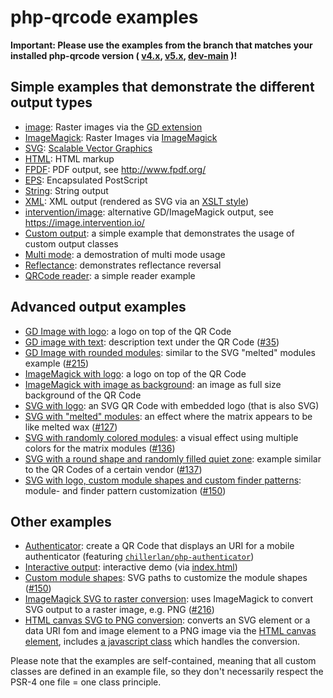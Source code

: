 # php-qrcode examples

**Important: Please use the examples from the branch that matches your installed php-qrcode version (
[v4.x](https://github.com/chillerlan/php-qrcode/tree/v4.3.x/examples),
[v5.x](https://github.com/chillerlan/php-qrcode/tree/v5.0.x/examples),
[dev-main](https://github.com/chillerlan/php-qrcode/tree/main/examples)
)!**

## Simple examples that demonstrate the different output types

- [image](./image.php): Raster images via the [GD extension](https://www.php.net/manual/de/book.image.php)
- [ImageMagick](./imagick.php): Raster Images via [ImageMagick](https://imagemagick.org/)
- [SVG](./svg.php): [Scalable Vector Graphics](https://developer.mozilla.org/en-US/docs/Web/SVG)
- [HTML](./html.php): HTML markup
- [FPDF](./fpdf.php): PDF output, see http://www.fpdf.org/
- [EPS](./eps.php): Encapsulated PostScript
- [String](./text.php): String output
- [XML](./xml.php): XML output (rendered as SVG via an [XSLT style](./qrcode.style.xsl))
- [intervention/image](./intervention-image.php): alternative GD/ImageMagick output, see https://image.intervention.io/
- [Custom output](./custom_output.php): a simple example that demonstrates the usage of custom output classes
- [Multi mode](./multimode.php): a demostration of multi mode usage
- [Reflectance](./reflectance.php): demonstrates reflectance reversal
- [QRCode reader](./reader.php): a simple reader example


## Advanced output examples

- [GD Image with logo](./imageWithLogo.php): a logo on top of the QR Code
- [GD image with text](./imageWithText.php): description text under the QR Code ([#35](https://github.com/chillerlan/php-qrcode/issues/35))
- [GD Image with rounded modules](./imageWithRoundedShapes.php): similar to the SVG "melted" modules example ([#215](https://github.com/chillerlan/php-qrcode/pull/215))
- [ImageMagick with logo](./imagickWithLogo.php): a logo on top of the QR Code
- [ImageMagick with image as background](./imagickImageAsBackground.php): an image as full size background of the QR Code
- [SVG with logo](./svgWithLogo.php): an SVG QR Code with embedded logo (that is also SVG)
- [SVG with "melted" modules](./svgMeltedModules.php): an effect where the matrix appears to be like melted wax ([#127](https://github.com/chillerlan/php-qrcode/issues/127))
- [SVG with randomly colored modules](./svgRandomColoredDots.php): a visual effect using multiple colors for the matrix modules ([#136](https://github.com/chillerlan/php-qrcode/discussions/136))
- [SVG with a round shape and randomly filled quiet zone](./svgRoundQuietzone.php): example similar to the QR Codes of a certain vendor ([#137](https://github.com/chillerlan/php-qrcode/discussions/137))
- [SVG with logo, custom module shapes and custom finder patterns](./svgWithLogoAndCustomShapes.php): module- and finder pattern customization ([#150](https://github.com/chillerlan/php-qrcode/discussions/150))


## Other examples

- [Authenticator](./authenticator.php): create a QR Code that displays an URI for a mobile authenticator (featuring [`chillerlan/php-authenticator`](https://github.com/chillerlan/php-authenticator))
- [Interactive output](./qrcode-interactive.php): interactive demo (via [index.html](./index.html))
- [Custom module shapes](./shapes.svg): SVG paths to customize the module shapes ([#150](https://github.com/chillerlan/php-qrcode/discussions/150))
- [ImageMagick SVG to raster conversion](./imagickConvertSVGtoPNG.php): uses ImageMagick to convert SVG output to a raster image, e.g. PNG ([#216](https://github.com/chillerlan/php-qrcode/discussions/216))
- [HTML canvas SVG to PNG conversion](./svgConvertViaCanvas.php): converts an SVG element or a data URI fom and image element to a PNG image via the [HTML canvas element](https://developer.mozilla.org/en-US/docs/Web/HTML/Element/canvas), includes [a javascript class](./SVGConvert.js) which handles the conversion.


Please note that the examples are self-contained, meaning that all custom classes are defined in an example file, so they don't necessarily respect the PSR-4 one file = one class principle.
